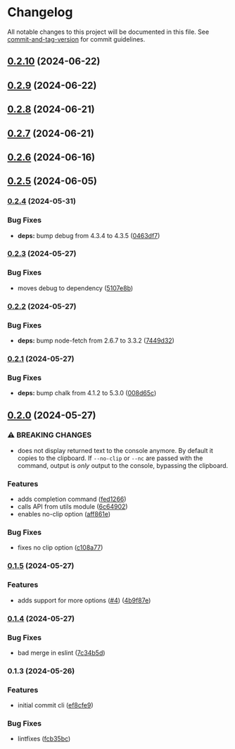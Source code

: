 # Changelog

All notable changes to this project will be documented in this file. See [commit-and-tag-version](https://github.com/absolute-version/commit-and-tag-version) for commit guidelines.

## [0.2.10](https://github.com/beauraines/bacon-ipsum-cli/compare/v0.2.9...v0.2.10) (2024-06-22)

## [0.2.9](https://github.com/beauraines/bacon-ipsum-cli/compare/v0.2.8...v0.2.9) (2024-06-22)

## [0.2.8](https://github.com/beauraines/bacon-ipsum-cli/compare/v0.2.7...v0.2.8) (2024-06-21)

## [0.2.7](https://github.com/beauraines/bacon-ipsum-cli/compare/v0.2.6...v0.2.7) (2024-06-21)

## [0.2.6](https://github.com/beauraines/bacon-ipsum-cli/compare/v0.2.5...v0.2.6) (2024-06-16)

## [0.2.5](https://github.com/beauraines/bacon-ipsum-cli/compare/v0.2.4...v0.2.5) (2024-06-05)

### [0.2.4](https://github.com/beauraines/bacon-ipsum-cli/compare/v0.2.3...v0.2.4) (2024-05-31)


### Bug Fixes

* **deps:** bump debug from 4.3.4 to 4.3.5 ([0463df7](https://github.com/beauraines/bacon-ipsum-cli/commit/0463df7d79679ff1dd13ec47b7781f3b2794a900))

### [0.2.3](https://github.com/beauraines/bacon-ipsum-cli/compare/v0.2.2...v0.2.3) (2024-05-27)


### Bug Fixes

* moves debug to dependency ([5107e8b](https://github.com/beauraines/bacon-ipsum-cli/commit/5107e8b58116570c0715b978a343f12f34fa48bf))

### [0.2.2](https://github.com/beauraines/bacon-ipsum-cli/compare/v0.2.1...v0.2.2) (2024-05-27)


### Bug Fixes

* **deps:** bump node-fetch from 2.6.7 to 3.3.2 ([7449d32](https://github.com/beauraines/bacon-ipsum-cli/commit/7449d32f88e2da06e0394fce9eebf7963a043cf0))

### [0.2.1](https://github.com/beauraines/bacon-ipsum-cli/compare/v0.2.0...v0.2.1) (2024-05-27)


### Bug Fixes

* **deps:** bump chalk from 4.1.2 to 5.3.0 ([008d65c](https://github.com/beauraines/bacon-ipsum-cli/commit/008d65ca0bec9f675802d74b54ce42adf08ca0a4))

## [0.2.0](https://github.com/beauraines/bacon-ipsum-cli/compare/v0.1.5...v0.2.0) (2024-05-27)


### ⚠ BREAKING CHANGES

* does not display returned text to the console anymore. By default it copies to the clipboard.
If `--no-clip` or `--nc` are passed with the command, output is _only_ output to the console, bypassing the clipboard.

### Features

* adds completion command ([fed1266](https://github.com/beauraines/bacon-ipsum-cli/commit/fed12669bfcb30bf40b3789ad2b2ed76f95b9f47))
* calls API from utils module ([6c64902](https://github.com/beauraines/bacon-ipsum-cli/commit/6c64902ecdc28f9ac4a15c613239b8020ecf64ec))
* enables no-clip option ([aff861e](https://github.com/beauraines/bacon-ipsum-cli/commit/aff861e75ca0bc9ddf0320d008faa41fa672312c))


### Bug Fixes

* fixes no clip option ([c108a77](https://github.com/beauraines/bacon-ipsum-cli/commit/c108a774c87ec028c13a0aa9bbedee435912b9b7))

### [0.1.5](https://github.com/beauraines/bacon-ipsum-cli/compare/v0.1.4...v0.1.5) (2024-05-27)


### Features

* adds support for more options ([#4](https://github.com/beauraines/bacon-ipsum-cli/issues/4)) ([4b9f87e](https://github.com/beauraines/bacon-ipsum-cli/commit/4b9f87e2971868cd15f92ca632571ec7d245aa94))

### [0.1.4](https://github.com/beauraines/bacon-ipsum-cli/compare/v0.1.3...v0.1.4) (2024-05-27)


### Bug Fixes

* bad merge in eslint ([7c34b5d](https://github.com/beauraines/bacon-ipsum-cli/commit/7c34b5d24f6d4bcb4445e4a6fc9271a55a7c5d4d))

### 0.1.3 (2024-05-26)


### Features

* initial commit cli ([ef8cfe9](https://github.com/beauraines/bacon-ipsum-cli/commit/ef8cfe97bce737cd564d4d9f12ee6c03ddd20a0c))


### Bug Fixes

* lintfixes ([fcb35bc](https://github.com/beauraines/bacon-ipsum-cli/commit/fcb35bc03d54028b30aa0cc988433ebd17e04040))
